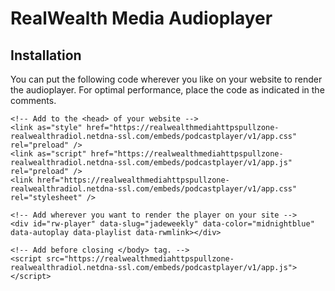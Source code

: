 # RealWealth Media Audioplayer

## Installation
You can put the following code wherever you like on your website to render the audioplayer. For optimal performance, place the code as indicated in the comments.

```
<!-- Add to the <head> of your website -->
<link as="style" href="https://realwealthmediahttpspullzone-realwealthradiol.netdna-ssl.com/embeds/podcastplayer/v1/app.css" rel="preload" />
<link as="script" href="https://realwealthmediahttpspullzone-realwealthradiol.netdna-ssl.com/embeds/podcastplayer/v1/app.js" rel="preload" />
<link href="https://realwealthmediahttpspullzone-realwealthradiol.netdna-ssl.com/embeds/podcastplayer/v1/app.css" rel="stylesheet" />

<!-- Add wherever you want to render the player on your site -->
<div id="rw-player" data-slug="jadeweekly" data-color="midnightblue" data-autoplay data-playlist data-rwmlink></div>

<!-- Add before closing </body> tag. -->
<script src="https://realwealthmediahttpspullzone-realwealthradiol.netdna-ssl.com/embeds/podcastplayer/v1/app.js"></script>
```
